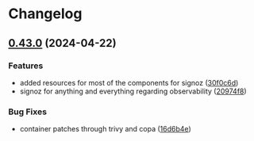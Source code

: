 # Changelog

## [0.43.0](https://github.com/unoplat/unoplat/compare/signoz-v0.42.9...signoz-v0.43.0) (2024-04-22)


### Features

* added resources for most of the components for signoz ([30f0c6d](https://github.com/unoplat/unoplat/commit/30f0c6de879724477f7a84d92cb588cbf9a2010f))
* signoz for anything and everything regarding observability ([20974f8](https://github.com/unoplat/unoplat/commit/20974f89e06af62bc93d25470300a8298b79feac))


### Bug Fixes

* container patches through trivy and copa ([16d6b4e](https://github.com/unoplat/unoplat/commit/16d6b4e2f9dbdee1ea3e4258495b995f9a9719fe))
